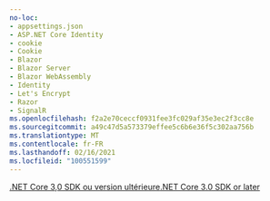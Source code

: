```yaml
---
no-loc:
- appsettings.json
- ASP.NET Core Identity
- cookie
- Cookie
- Blazor
- Blazor Server
- Blazor WebAssembly
- Identity
- Let's Encrypt
- Razor
- SignalR
ms.openlocfilehash: f2a2e70ceccf0931fee3fc029af35e3ec2f3cc8e
ms.sourcegitcommit: a49c47d5a573379effee5c6b6e36f5c302aa756b
ms.translationtype: MT
ms.contentlocale: fr-FR
ms.lasthandoff: 02/16/2021
ms.locfileid: "100551599"
---
```

[<span data-ttu-id="d4287-101">.NET Core 3,0 SDK ou version ultérieure</span><span class="sxs-lookup"><span data-stu-id="d4287-101">.NET Core 3.0 SDK or later</span></span>](https://dotnet.microsoft.com/download/dotnet-core/3.0)
